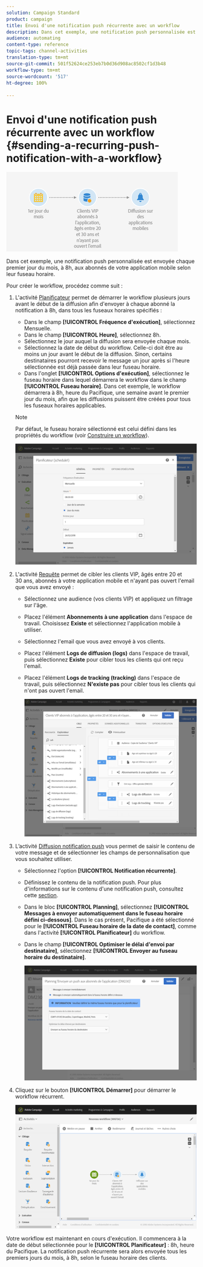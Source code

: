 ```yaml
---
solution: Campaign Standard
product: campaign
title: Envoi d'une notification push récurrente avec un workflow
description: Dans cet exemple, une notification push personnalisée est envoyée chaque premier jour du mois, à 8h, aux abonnés de votre application mobile selon leur fuseau horaire.
audience: automating
content-type: reference
topic-tags: channel-activities
translation-type: tm+mt
source-git-commit: 501f52624ce253eb7b0d36d908ac8502cf1d3b48
workflow-type: tm+mt
source-wordcount: '517'
ht-degree: 100%

---
```



# Envoi d&#39;une notification push récurrente avec un workflow {#sending-a-recurring-push-notification-with-a-workflow}

![](assets/wkf_push_example_1.png)

Dans cet exemple, une notification push personnalisée est envoyée chaque premier jour du mois, à 8h, aux abonnés de votre application mobile selon leur fuseau horaire.

Pour créer le workflow, procédez comme suit :

1. L&#39;activité [Planificateur](../../automating/using/scheduler.md) permet de démarrer le workflow plusieurs jours avant le début de la diffusion afin d&#39;envoyer à chaque abonné la notification à 8h, dans tous les fuseaux horaires spécifiés :

   * Dans le champ **[!UICONTROL Fréquence d&#39;exécution]**, sélectionnez Mensuelle.
   * Dans le champ **[!UICONTROL Heure]**, sélectionnez 8h.
   * Sélectionnez le jour auquel la diffusion sera envoyée chaque mois.
   * Sélectionnez la date de début du workflow. Celle-ci doit être au moins un jour avant le début de la diffusion. Sinon, certains destinataires pourront recevoir le message un jour après si l&#39;heure sélectionnée est déjà passée dans leur fuseau horaire.
   * Dans l&#39;onglet **[!UICONTROL Options d&#39;exécution]**, sélectionnez le fuseau horaire dans lequel démarrera le workflow dans le champ **[!UICONTROL Fuseau horaire]**. Dans cet exemple, le workflow démarrera à 8h, heure du Pacifique, une semaine avant le premier jour du mois, afin que les diffusions puissent être créées pour tous les fuseaux horaires applicables.

   >[!NOTE]
   >
   >Par défaut, le fuseau horaire sélectionné est celui défini dans les propriétés du workflow (voir [Construire un workflow](../../automating/using/building-a-workflow.md)).

   ![](assets/wkf_push_example_5.png)

1. L&#39;activité [Requête](../../automating/using/query.md) permet de cibler les clients VIP, âgés entre 20 et 30 ans, abonnés à votre application mobile et n&#39;ayant pas ouvert l&#39;email que vous avez envoyé :

   * Sélectionnez une audience (vos clients VIP) et appliquez un filtrage sur l&#39;âge.
   * Placez l&#39;élément **Abonnements à une application** dans l&#39;espace de travail. Choisissez **Existe** et sélectionnez l&#39;application mobile à utiliser.
   * Sélectionnez l&#39;email que vous avez envoyé à vos clients.
   * Placez l&#39;élément **Logs de diffusion (logs)** dans l&#39;espace de travail, puis sélectionnez **Existe** pour cibler tous les clients qui ont reçu l&#39;email.
   * Placez l&#39;élément **Logs de tracking (tracking)** dans l&#39;espace de travail, puis sélectionnez **N&#39;existe pas** pour cibler tous les clients qui n&#39;ont pas ouvert l&#39;email.

      ![](assets/wkf_push_example_2.png)

1. L’activité [Diffusion notification push](../../automating/using/push-notification-delivery.md) vous permet de saisir le contenu de votre message et de sélectionner les champs de personnalisation que vous souhaitez utiliser.

   * Sélectionnez l&#39;option **[!UICONTROL Notification récurrente]**.
   * Définissez le contenu de la notification push. Pour plus d&#39;informations sur le contenu d&#39;une notification push, consultez cette [section](../../channels/using/preparing-and-sending-a-push-notification.md).
   * Dans le bloc **[!UICONTROL Planning]**, sélectionnez **[!UICONTROL Messages à envoyer automatiquement dans le fuseau horaire défini ci-dessous]**. Dans le cas présent, Pacifique a été sélectionné pour le **[!UICONTROL Fuseau horaire de la date de contact]**, comme dans l&#39;activité **[!UICONTROL Planificateur]** du workflow.
   * Dans le champ **[!UICONTROL Optimiser le délai d&#39;envoi par destinataire]**, sélectionnez **[!UICONTROL Envoyer au fuseau horaire du destinataire]**.

      ![](assets/wkf_push_example_4.png)

1. Cliquez sur le bouton **[!UICONTROL Démarrer]** pour démarrer le workflow récurrent.

   ![](assets/wkf_push_example_3.png)

Votre workflow est maintenant en cours d&#39;exécution. Il commencera à la date de début sélectionnée pour le **[!UICONTROL Planificateur]** : 8h, heure du Pacifique. La notification push récurrente sera alors envoyée tous les premiers jours du mois, à 8h, selon le fuseau horaire des clients.

